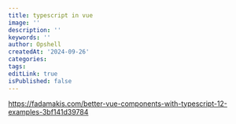 ```yaml
---
title: typescript in vue
image: ''
description: ''
keywords: ''
author: Opshell
createdAt: '2024-09-26'
categories:
tags:
editLink: true
isPublished: false
---
```

https://fadamakis.com/better-vue-components-with-typescript-12-examples-3bf141d39784
